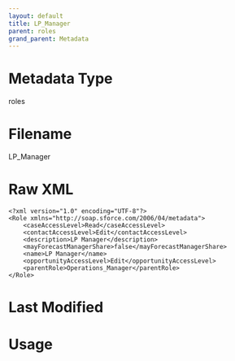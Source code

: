 ```yaml
---
layout: default
title: LP_Manager
parent: roles
grand_parent: Metadata
---
```

# Metadata Type
roles


# Filename 
LP_Manager


# Raw XML
```
<?xml version="1.0" encoding="UTF-8"?>
<Role xmlns="http://soap.sforce.com/2006/04/metadata">
    <caseAccessLevel>Read</caseAccessLevel>
    <contactAccessLevel>Edit</contactAccessLevel>
    <description>LP Manager</description>
    <mayForecastManagerShare>false</mayForecastManagerShare>
    <name>LP Manager</name>
    <opportunityAccessLevel>Edit</opportunityAccessLevel>
    <parentRole>Operations_Manager</parentRole>
</Role>
```


# Last Modified


# Usage
